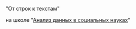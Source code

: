 "От строк к текстам"

на школе "[Анализ данных в социальных науках](http://letnyayashkola.org/andan/)"